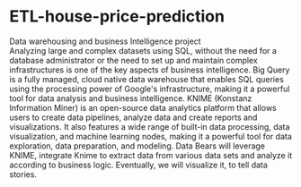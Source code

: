 # ETL-house-price-prediction
Data warehousing and business Intelligence project  
Analyzing large and complex datasets using SQL, without the need for a database administrator or the 
need to set up and maintain complex infrastructures is one of the key aspects of business intelligence. Big 
Query is a fully managed, cloud native data warehouse that enables SQL queries using the processing 
power of Google's infrastructure, making it a powerful tool for data analysis and business intelligence. 
KNIME (Konstanz Information Miner) is an open-source data analytics platform that allows users to create 
data pipelines, analyze data and create reports and visualizations. It also features a wide range of built-in 
data processing, data visualization, and machine learning nodes, making it a powerful tool for data 
exploration, data preparation, and modeling. Data Bears will leverage KNIME, integrate Knime to extract 
data from various data sets and analyze it according to business logic. Eventually, we will visualize it, to 
tell data stories.

